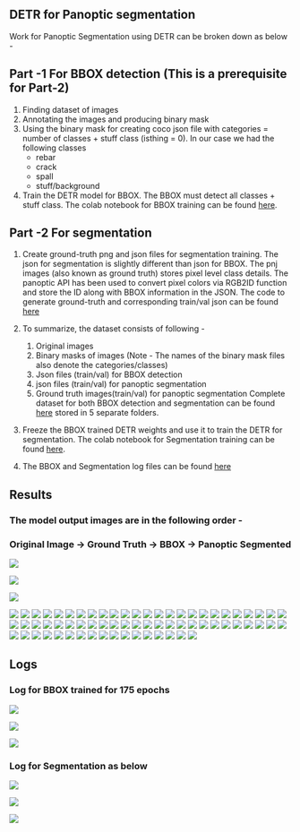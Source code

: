 ## 						DETR for Panoptic segmentation

Work for Panoptic Segmentation using DETR can be broken down as below -
## Part -1 For BBOX detection (This is a prerequisite for Part-2)
1. Finding dataset of images
2. Annotating the images and producing binary mask
3. Using the binary mask for creating coco json file with categories = number of classes + stuff class (isthing = 0). In our case we had the following classes
	-	rebar
	-	crack
	-	spall
	- 	stuff/background
4. Train the DETR model for BBOX. The BBOX must detect all classes + stuff class.
The colab notebook for BBOX training can be found [here](https://github.com/GL-MPP/EVA-7/tree/main/Capstone/Code).

## Part -2 For segmentation
1. Create ground-truth png and json files for segmentation training. The json for segmentation is slightly different than json for BBOX. The pnj images (also known as ground truth) stores pixel level class details. The panoptic API has been used to convert pixel colors via RGB2ID function and store the ID along with BBOX information in the JSON.
The code to generate ground-truth and corresponding train/val json can be found [here](https://github.com/GL-MPP/EVA-7/tree/main/Capstone/Code)

2. To summarize, the dataset consists of following -
	1.	Original images
	2.	Binary masks of images (Note - The names of the binary mask files also denote the categories/classes)
	3.	Json files (train/val) for BBOX detection
	4.	json files (train/val) for panoptic segmentation
	5.	Ground truth images(train/val) for panoptic segmentation
Complete dataset for both BBOX detection and segmentation can be found [here](/Capstone/Part-3/Dataset) stored in 5 separate folders.

3. Freeze the BBOX trained DETR weights and use it to train the DETR for segmentation.
The colab notebook for Segmentation training can be found [here](https://github.com/GL-MPP/EVA-7/tree/main/Capstone/Code).

4. The BBOX and Segmentation log files can be found [here](/Capstone/Logs)

## Results
### The model output images are in the following order -

### Original Image -> Ground Truth -> BBOX -> Panoptic Segmented

![](/Images/Capstone_3/capstone_final_images1.png)

![](/Images/Capstone_3/capstone_final_images2.png)

![](/Images/Capstone_3/capstone_final_images3.png)

![](/Images/Capstone_3/capstone_final_images4.png)
![](/Images/Capstone_3/capstone_final_images5.png)
![](/Images/Capstone_3/capstone_final_images6.png)
![](/Images/Capstone_3/capstone_final_images7.png)
![](/Images/Capstone_3/capstone_final_images8.png)
![](/Images/Capstone_3/capstone_final_images9.png)
![](/Images/Capstone_3/capstone_final_images10.png)
![](/Images/Capstone_3/capstone_final_images11.png)
![](/Images/Capstone_3/capstone_final_images12.png)
![](/Images/Capstone_3/capstone_final_images13.png)
![](/Images/Capstone_3/capstone_final_images14.png)
![](/Images/Capstone_3/capstone_final_images15.png)
![](/Images/Capstone_3/capstone_final_images16.png)
![](/Images/Capstone_3/capstone_final_images17.png)
![](/Images/Capstone_3/capstone_final_images18.png)
![](/Images/Capstone_3/capstone_final_images19.png)
![](/Images/Capstone_3/capstone_final_images20.png)
![](/Images/Capstone_3/capstone_final_images21.png)
![](/Images/Capstone_3/capstone_final_images22.png)
![](/Images/Capstone_3/capstone_final_images23.png)
![](/Images/Capstone_3/capstone_final_images24.png)
![](/Images/Capstone_3/capstone_final_images25.png)
![](/Images/Capstone_3/capstone_final_images26.png)
![](/Images/Capstone_3/capstone_final_images27.png)
![](/Images/Capstone_3/capstone_final_images28.png)
![](/Images/Capstone_3/capstone_final_images29.png)
![](/Images/Capstone_3/capstone_final_images30.png)
![](/Images/Capstone_3/capstone_final_images31.png)
![](/Images/Capstone_3/capstone_final_images32.png)
![](/Images/Capstone_3/capstone_final_images33.png)
![](/Images/Capstone_3/capstone_final_images34.png)
![](/Images/Capstone_3/capstone_final_images35.png)
![](/Images/Capstone_3/capstone_final_images36.png)
![](/Images/Capstone_3/capstone_final_images37.png)
![](/Images/Capstone_3/capstone_final_images38.png)
![](/Images/Capstone_3/capstone_final_images39.png)
![](/Images/Capstone_3/capstone_final_images40.png)
![](/Images/Capstone_3/capstone_final_images41.png)
![](/Images/Capstone_3/capstone_final_images42.png)
![](/Images/Capstone_3/capstone_final_images43.png)
![](/Images/Capstone_3/capstone_final_images44.png)
![](/Images/Capstone_3/capstone_final_images45.png)
![](/Images/Capstone_3/capstone_final_images46.png)
![](/Images/Capstone_3/capstone_final_images47.png)
![](/Images/Capstone_3/capstone_final_images48.png)
![](/Images/Capstone_3/capstone_final_images49.png)
![](/Images/Capstone_3/capstone_final_images50.png)
![](/Images/Capstone_3/capstone_final_images51.png)
![](/Images/Capstone_3/capstone_final_images52.png)
![](/Images/Capstone_3/capstone_final_images53.png)
![](/Images/Capstone_3/capstone_final_images54.png)
![](/Images/Capstone_3/capstone_final_images55.png)
![](/Images/Capstone_3/capstone_final_images56.png)
![](/Images/Capstone_3/capstone_final_images57.png)
![](/Images/Capstone_3/capstone_final_images58.png)
![](/Images/Capstone_3/capstone_final_images59.png)
![](/Images/Capstone_3/capstone_final_images60.png)
![](/Images/Capstone_3/capstone_final_images61.png)
![](/Images/Capstone_3/capstone_final_images62.png)
![](/Images/Capstone_3/capstone_final_images63.png)
![](/Images/Capstone_3/capstone_final_images64.png)
![](/Images/Capstone_3/capstone_final_images65.png)
![](/Images/Capstone_3/capstone_final_images66.png)
![](/Images/Capstone_3/capstone_final_images67.png)
![](/Images/Capstone_3/capstone_final_images68.png)
![](/Images/Capstone_3/capstone_final_images69.png)
![](/Images/Capstone_3/capstone_final_images70.png)



## Logs

### Log for BBOX trained for 175 epochs
![](/Images/Capstone_3/BBOX_Log1.png)

![](/Images/Capstone_3/BBOX_Log2.png)

![](/Images/Capstone_3/BBOX_Log3.png)


### Log for Segmentation as below

![](/Images/Capstone_3/SEG_Log1.png)

![](/Images/Capstone_3/SEG_Log2.png)

![](/Images/Capstone_3/SEG_Log3.png)


